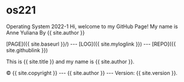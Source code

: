 # os221
Operating System 2022-1
Hi, welcome to my GitHub Page!
My name is Anne Yuliana
By {{ site.author }}

[PAGE]({{ site.baseurl }}/) --- [LOG]({{ site.myloglink }}) --- [REPO]({{ site.githublink }})

This is {{ site.title }} and my name is {{ site.author }}.

© {{ site.copyright }} --- {{ site.author }} --- Version: {{ site.version }}.
